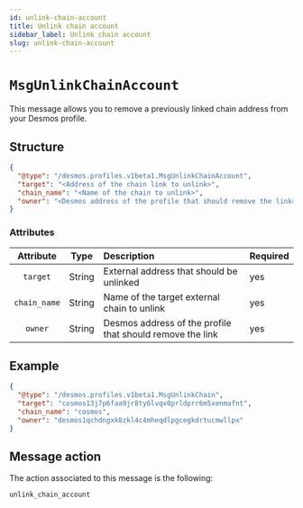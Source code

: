 ```yaml
---
id: unlink-chain-account
title: Unlink chain account
sidebar_label: Unlink chain account
slug: unlink-chain-account
---
```


# `MsgUnlinkChainAccount`
This message allows you to remove a previously linked chain address from your Desmos profile.

## Structure
```json
{
  "@type": "/desmos.profiles.v1beta1.MsgUnlinkChainAccount",
  "target": "<Address of the chain link to unlink>",
  "chain_name": "<Name of the chain to unlink>",
  "owner": "<Desmos address of the profile that should remove the link>"
}
```

### Attributes

| Attribute | Type | Description | Required |
| :-------: | :----: | :-------- | :------- |
| `target` | String | External address that should be unlinked | yes |
| `chain_name` | String | Name of the target external chain to unlink | yes |
| `owner` | String | Desmos address of the profile that should remove the link | yes |

## Example
```json
{
  "@type": "/desmos.profiles.v1beta1.MsgUnlinkChain",
  "target": "cosmos13j7p6faa9jr8ty6lvqv0prldprr6m5xenmafnt",
  "chain_name": "cosmos",
  "owner": "desmos1qchdngxk8zkl4c4mheqdlpgcegkdrtucmwllpx"
}
```


## Message action
The action associated to this message is the following:

```
unlink_chain_account
```
